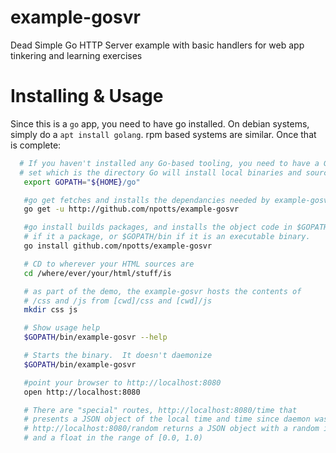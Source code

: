 # example-gosvr

Dead Simple Go HTTP Server example with basic handlers for web app tinkering and learning exercises

# Installing & Usage

Since this is a ```go``` app, you need to have go installed.  On debian systems, simply do a ```apt install golang```.  rpm based systems are similar.  Once that is complete:

```sh
  # If you haven't installed any Go-based tooling, you need to have a GOPATH
  # set which is the directory Go will install local binaries and sources
   export GOPATH="${HOME}/go"

   #go get fetches and installs the dependancies needed by example-gosvr
   go get -u http://github.com/npotts/example-gosvr

   #go install builds packages, and installs the object code in $GOPATH/pkg
   # if it a package, or $GOPATH/bin if it is an executable binary.
   go install github.com/npotts/example-gosvr

   # CD to wherever your HTML sources are
   cd /where/ever/your/html/stuff/is

   # as part of the demo, the example-gosvr hosts the contents of
   # /css and /js from [cwd]/css and [cwd]/js
   mkdir css js

   # Show usage help
   $GOPATH/bin/example-gosvr --help

   # Starts the binary.  It doesn't daemonize
   $GOPATH/bin/example-gosvr

   #point your browser to http://localhost:8080
   open http://localhost:8080

   # There are "special" routes, http://localhost:8080/time that
   # presents a JSON object of the local time and time since daemon was started
   # http://localhost:8080/random returns a JSON object with a random integer
   # and a float in the range of [0.0, 1.0)

```
